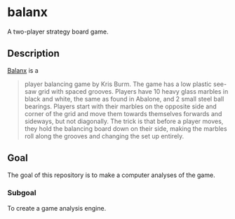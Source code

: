 # balanx
A two-player strategy board game.

## Description
[Balanx][balanx] is a

> player balancing game by Kris Burm. The game has a low plastic see-saw grid with spaced grooves. Players have 10 heavy glass marbles in black and white, the same as found in Abalone, and 2 small steel ball bearings.
> Players start with their marbles on the opposite side and corner of the grid and move them towards themselves forwards and sideways, but not diagonally. The trick is that before a player moves, they hold the balancing board down on their side, making the marbles roll along the grooves and changing the set up entirely.

## Goal
The goal of this repository is to make a computer analyses of the game.

### Subgoal
To create a game analysis engine.

[balanx]: https://boardgamegeek.com/boardgame/2990/balanx
